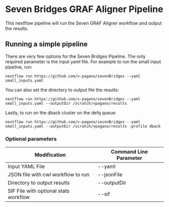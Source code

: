 # Seven Bridges GRAF Aligner Pipeline

This nextflow pipeline will run the Seven GRAF Aligner workflow and output the results.

## Running a simple pipeline

There are very few options for the Seven Bridges Pipeline. The only required parameter is the input yaml file. For example to run the small input pipeline, run:

    nextflow run https://github.com/v-pagano/sevenBridges --yaml small_inputs.yaml

You can also set the directory to output file the results:

    nextflow run https://github.com/v-pagano/sevenBridges --yaml small_inputs.yaml --outputDir /scratch/vpagano/results

Lastly, to run on the dback cluster on the defq queue:

    nextflow run https://github.com/v-pagano/sevenBridges --yaml small_inputs.yaml --outputDir /scratch/vpagano/results -profile dback

### Optional parameters 

| Modification                          | Command Line Parameter |
|---------------------------------------|------------------------|
| Input YAML File                       | --yaml                 |
| JSON file with cwl workflow to run    | --jsonFile             |
| Directory to output results           | --outputDir            |
| SIF File with optional stats workflow | --sif                  |

